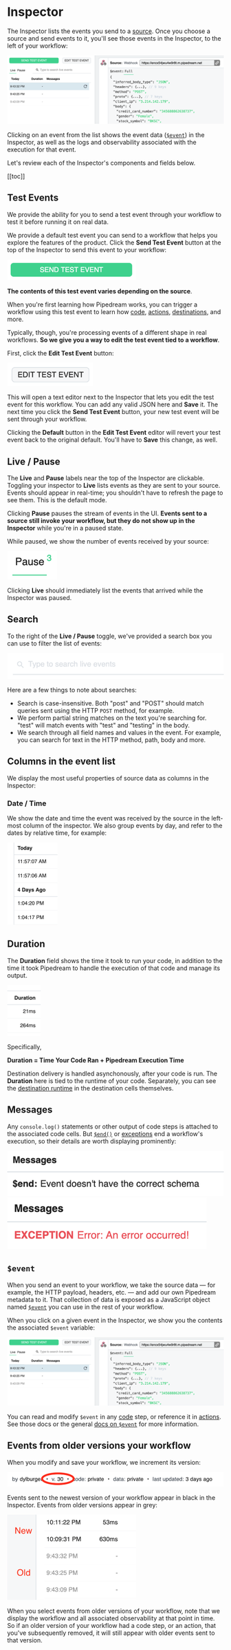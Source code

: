 # Inspector

The Inspector lists the events you send to a [source](/notebook/sources/). Once you choose a source and send events to it, you'll see those events in the Inspector, to the left of your workflow:

<div>
<img alt="Inspector" src="./images/inspector.png">
</div>

Clicking on an event from the list shows the event data ([`$event`](/notebook/dollar-event/)) in the Inspector, as well as the logs and observability associated with the execution for that event.

Let's review each of the Inspector's components and fields below.

[[toc]]

## Test Events

We provide the ability for you to send a test event through your workflow to test it before running it on real data.

We provide a default test event you can send to a workflow that helps you explore the features of the product. Click the **Send Test Event** button at the top of the Inspector to send this event to your workflow:

<div>
<img alt="Send test event" width="300" src="./images/send-test-event-button.png">
</div>

**The contents of this test event varies depending on the source**.

When you're first learning how Pipedream works, you can trigger a workflow using this test event to learn how [code](/notebook/code/), [actions](/notebook/actions), [destinations](/notebook/destinations/), and more.

Typically, though, you're processing events of a different shape in real workflows. **So we give you a way to edit the test event tied to a workflow**.

First, click the **Edit Test Event** button:

<div>
<img alt="Edit test event" width="200" src="./images/edit-test-event.png">
</div>

This will open a text editor next to the Inspector that lets you edit the test event for this workflow. You can add any valid JSON here and **Save** it. The next time you click the **Send Test Event** button, your new test event will be sent through your workflow.

Clicking the **Default** button in the **Edit Test Event** editor will revert your test event back to the original default. You'll have to **Save** this change, as well.

## Live / Pause

The **Live** and **Pause** labels near the top of the Inspector are clickable. Toggling your inspector to **Live** lists events as they are sent to your source. Events should appear in real-time; you shouldn't have to refresh the page to see them. This is the default mode.

Clicking **Pause** pauses the stream of events in the UI. **Events sent to a source still invoke your workflow, but they do not show up in the Inspector** while you're in a paused state.

While paused, we show the number of events received by your source:

<div>
<img alt="Paused event count" src="./images/paused-event-count.png">
</div>

Clicking **Live** should immediately list the events that arrived while the Inspector was paused.

## Search

To the right of the **Live / Pause** toggle, we've provided a search box you can use to filter the list of events:

<div>
<img alt="Inspector search box" src="./images/search-box.png">
</div>

Here are a few things to note about searches:

- Search is case-insensitive. Both "post" and "POST" should match queries sent using the HTTP `POST` method, for example.
- We perform partial string matches on the text you're searching for. "test" will match events with "test" and "testing" in the body.
- We search through all field names and values in the event. For example, you can search for text in the HTTP method, path, body and more.

## Columns in the event list

We display the most useful properties of source data as columns in the Inspector:

### Date / Time

We show the date and time the event was received by the source in the left-most column of the inspector. We also group events by day, and refer to the dates by relative time, for example:

<div>
<img alt="Relative date grouping for events" width="117" src="./images/event-date-grouping.png">
</div>

## Duration

The **Duration** field shows the time it took to run your code, in addition to the time it took Pipedream to handle the execution of that code and manage its output.

<div>
<img alt="Event workflow duration" width="78" src="./images/duration.png">
</div>

Specifically,

**Duration = Time Your Code Ran + Pipedream Execution Time**

Destination delivery is handled asynchonously, after your code is run. The **Duration** here is tied to the runtime of your code. Separately, you can see the [destination runtime](/notebook/destinations/#asynchronous-delivery) in the destination cells themselves.

## Messages

Any `console.log()` statements or other output of code steps is attached to the associated code cells. But [`$end()`](/notebook/code/#end) or [exceptions](/notebook/code/#exceptions) end a workflow's execution, so their details are worth displaying prominently:

<div>
<img alt="End message" src="./images/dollar-end.png">
</div>

<div>
<img alt="Exception message" src="./images/exception.png">
</div>

## `$event`

When you send an event to your workflow, we take the source data — for example, the HTTP payload, headers, etc. — and add our own Pipedream metadata to it. That collection of data is exposed as a JavaScript object named [`$event`](/notebook/dollar-event/) you can use in the rest of your workflow.

When you click on a given event in the Inspector, we show you the contents the associated `$event` variable:

<div>
<img alt="Dollar event in inspector" src="./images/inspector.png">
</div>

You can read and modify `$event` in any [code](/notebook/code/) step, or reference it in [actions](/notebook/actions/). See those docs or the general [docs on `$event`](/notebook/dollar-event/) for more information.

## Events from older versions your workflow

When you modify and save your workflow, we increment its version:

<div>
<img alt="workflow version" src="./images/version.png">
</div>

Events sent to the newest version of your workflow appear in black in the Inspector. Events from older versions appear in grey:

<div>
<img alt="Newer events in black, older events in grey" width="300" src="./images/new-old-events.png">
</div>

When you select events from older versions of your workflow, note that we display the workflow and all associated observability at that point in time. So if an older version of your workflow had a code step, or an action, that you've subsequently removed, it will still appear with older events sent to that version.

<Footer />
